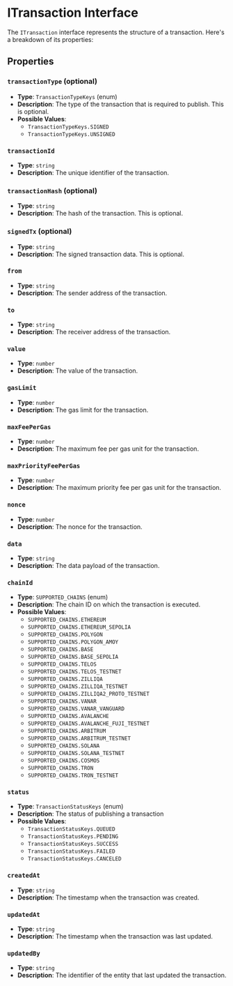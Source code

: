 # ITransaction Interface

The `ITransaction` interface represents the structure of a transaction. Here's a breakdown of its properties:

## Properties

### `transactionType` (optional)

- **Type**: `TransactionTypeKeys` (enum)
- **Description**: The type of the transaction that is required to publish. This is optional.
- **Possible Values**:
  - `TransactionTypeKeys.SIGNED`
  - `TransactionTypeKeys.UNSIGNED`

### `transactionId`

- **Type**: `string`
- **Description**: The unique identifier of the transaction.

### `transactionHash` (optional)

- **Type**: `string`
- **Description**: The hash of the transaction. This is optional.

### `signedTx` (optional)

- **Type**: `string`
- **Description**: The signed transaction data. This is optional.

### `from`

- **Type**: `string`
- **Description**: The sender address of the transaction.

### `to`

- **Type**: `string`
- **Description**: The receiver address of the transaction.

### `value`

- **Type**: `number`
- **Description**: The value of the transaction.

### `gasLimit`

- **Type**: `number`
- **Description**: The gas limit for the transaction.

### `maxFeePerGas`

- **Type**: `number`
- **Description**: The maximum fee per gas unit for the transaction.

### `maxPriorityFeePerGas`

- **Type**: `number`
- **Description**: The maximum priority fee per gas unit for the transaction.

### `nonce`

- **Type**: `number`
- **Description**: The nonce for the transaction.

### `data`

- **Type**: `string`
- **Description**: The data payload of the transaction.

### `chainId`

- **Type**: `SUPPORTED_CHAINS` (enum)
- **Description**: The chain ID on which the transaction is executed.
- **Possible Values**:
  - `SUPPORTED_CHAINS.ETHEREUM`
  - `SUPPORTED_CHAINS.ETHEREUM_SEPOLIA`
  - `SUPPORTED_CHAINS.POLYGON`
  - `SUPPORTED_CHAINS.POLYGON_AMOY`
  - `SUPPORTED_CHAINS.BASE`
  - `SUPPORTED_CHAINS.BASE_SEPOLIA`
  - `SUPPORTED_CHAINS.TELOS`
  - `SUPPORTED_CHAINS.TELOS_TESTNET`
  - `SUPPORTED_CHAINS.ZILLIQA`
  - `SUPPORTED_CHAINS.ZILLIQA_TESTNET`
  - `SUPPORTED_CHAINS.ZILLIQA2_PROTO_TESTNET`
  - `SUPPORTED_CHAINS.VANAR`
  - `SUPPORTED_CHAINS.VANAR_VANGUARD`
  - `SUPPORTED_CHAINS.AVALANCHE`
  - `SUPPORTED_CHAINS.AVALANCHE_FUJI_TESTNET`
  - `SUPPORTED_CHAINS.ARBITRUM`
  - `SUPPORTED_CHAINS.ARBITRUM_TESTNET`
  - `SUPPORTED_CHAINS.SOLANA`
  - `SUPPORTED_CHAINS.SOLANA_TESTNET`
  - `SUPPORTED_CHAINS.COSMOS`
  - `SUPPORTED_CHAINS.TRON`
  - `SUPPORTED_CHAINS.TRON_TESTNET`

### `status`

- **Type**: `TransactionStatusKeys` (enum)
- **Description**: The status of publishing a transaction
- **Possible Values**:
  - `TransactionStatusKeys.QUEUED`
  - `TransactionStatusKeys.PENDING`
  - `TransactionStatusKeys.SUCCESS`
  - `TransactionStatusKeys.FAILED`
  - `TransactionStatusKeys.CANCELED`

### `createdAt`

- **Type**: `string`
- **Description**: The timestamp when the transaction was created.

### `updatedAt`

- **Type**: `string`
- **Description**: The timestamp when the transaction was last updated.

### `updatedBy`

- **Type**: `string`
- **Description**: The identifier of the entity that last updated the transaction.
